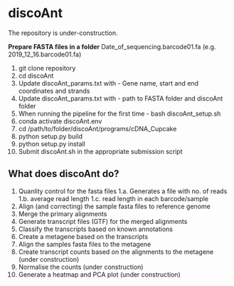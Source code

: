 # discoAnt
The repository is under-construction.

**Prepare FASTA files in a folder**
Date_of_sequencing.barcode01.fa (e.g. 2019_12_16.barcode01.fa)


1. git clone repository
2. cd discoAnt
3. Update discoAnt_params.txt with - Gene name, start and end coordinates and strands
4. Update discoAnt_params.txt with - path to FASTA folder and discoAnt folder
5. When running the pipeline for the first time - bash discoAnt_setup.sh
6. conda activate discoAnt.env
7. cd /path/to/folder/discoAnt/programs/cDNA_Cupcake
8. python setup.py build
9. python setup.py install
10. Submit discoAnt.sh in the appropriate submission script

## What does discoAnt do?

1. Quanlity control for the fasta files 
1.a. Generates a file with no. of reads
1.b. average read length
1.c. read length in each barcode/sample 
2. Align (and correcting) the sample fasta files to reference genome
3. Merge the primary alignments
4. Generate transcript files (GTF) for the merged alignments
4. Classify the transcripts based on known annotations 
6. Create a metagene based on the transcripts
7. Align the samples fasta files to the metagene
9. Create transcript counts based on the alignments to the metagene (under construction)
10. Normalise the counts (under construction)
11. Generate a heatmap and PCA plot (under construction)


